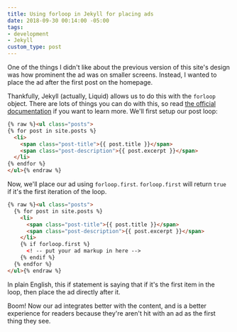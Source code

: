 ```yaml
---
title: Using forloop in Jekyll for placing ads
date: 2018-09-30 00:14:00 -05:00
tags:
- development
- Jekyll
custom_type: post
---
```


One of the things I didn't like about the previous version of this site's design was how prominent the ad was on smaller screens. Instead, I wanted to place the ad after the first post on the homepage.

Thankfully, Jekyll (actually, Liquid) allows us to do this with the `forloop` object. There are lots of things you can do with this, so read [the official documentation](https://help.shopify.com/en/themes/liquid/objects/for-loops) if you want to learn more. We'll first setup our post loop:

```html
{% raw %}<ul class="posts">
{% for post in site.posts %}
  <li>
    <span class="post-title">{{ post.title }}</span>
    <span class="post-description">{{ post.excerpt }}</span>
  </li>
{% endfor %}
</ul>{% endraw %}
```

Now, we'll place our ad using `forloop.first`. `forloop.first` will return `true` if it's the first iteration of the loop.

```html
{% raw %}<ul class="posts">
  {% for post in site.posts %}
    <li>
      <span class="post-title">{{ post.title }}</span>
      <span class="post-description">{{ post.excerpt }}</span>
    </li>
    {% if forloop.first %}
      <! -- put your ad markup in here -->
    {% endif %}
  {% endfor %}
</ul>{% endraw %}
```

In plain English, this if statement is saying that if it's the first item in the loop, then place the ad directly after it.

Boom! Now our ad integrates better with the content, and is a better experience for readers because they're aren't hit with an ad as the first thing they see.